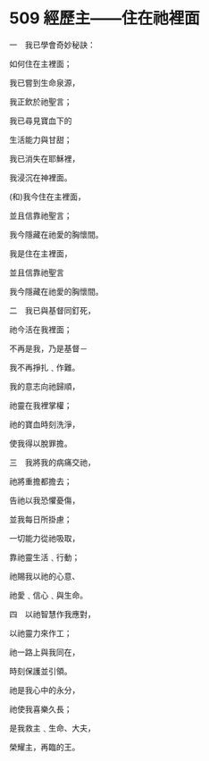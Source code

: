 # 509 經歷主——住在祂裡面

一　我已學會奇妙秘訣：

如何住在主裡面；

我已嘗到生命泉源，

我正飲於祂聖言；

我已尋見寶血下的

生活能力與甘甜；

我已消失在耶穌裡，

我浸沉在神裡面。

(和)我今住在主裡面，

並且信靠祂聖言；

我今隱藏在祂愛的胸懷間。

我是住在主裡面，

並且信靠祂聖言

我今隱藏在祂愛的胸懷間。

二　我已與基督同釘死，

祂今活在我裡面；

不再是我，乃是基督－

我不再掙扎﹑作難。

我的意志向祂歸順，

祂靈在我裡掌權；

祂的寶血時刻洗淨，

使我得以脫罪擔。

三　我將我的病痛交祂，

祂將重擔都擔去；

告祂以我恐懼憂傷，

並我每日所掛慮；

一切能力從祂吸取，

靠祂靈生活﹑行動；

祂賜我以祂的心意、

祂愛﹑信心﹑與生命。

四　以祂智慧作我應對，

以祂靈力來作工；

祂一路上與我同在，

時刻保護並引領。

祂是我心中的永分，

祂使我喜樂久長；

是我救主﹑生命、大夫，

榮耀主，再臨的王。

